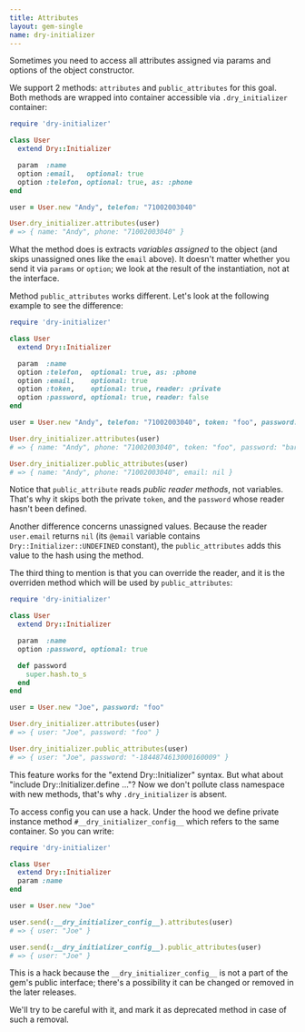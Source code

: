 ```yaml
---
title: Attributes
layout: gem-single
name: dry-initializer
---
```


Sometimes you need to access all attributes assigned via params and options of the object constructor.

We support 2 methods: `attributes` and `public_attributes` for this goal. Both methods are wrapped into container accessible via `.dry_initializer` container:

```ruby
require 'dry-initializer'

class User
  extend Dry::Initializer

  param  :name
  option :email,   optional: true
  option :telefon, optional: true, as: :phone
end

user = User.new "Andy", telefon: "71002003040"

User.dry_initializer.attributes(user)
# => { name: "Andy", phone: "71002003040" }
```

What the method does is extracts *variables assigned* to the object (and skips unassigned ones like the `email` above). It doesn't matter whether you send it via `params` or `option`; we look at the result of the instantiation, not at the interface.

Method `public_attributes` works different. Let's look at the following example to see the difference:

```ruby
require 'dry-initializer'

class User
  extend Dry::Initializer

  param  :name
  option :telefon,  optional: true, as: :phone
  option :email,    optional: true
  option :token,    optional: true, reader: :private
  option :password, optional: true, reader: false
end

user = User.new "Andy", telefon: "71002003040", token: "foo", password: "bar"

User.dry_initializer.attributes(user)
# => { name: "Andy", phone: "71002003040", token: "foo", password: "bar" }

User.dry_initializer.public_attributes(user)
# => { name: "Andy", phone: "71002003040", email: nil }
```

Notice that `public_attribute` reads *public reader methods*, not variables. That's why it skips both the private `token`, and the `password` whose reader hasn't been defined.

Another difference concerns unassigned values. Because the reader `user.email` returns `nil` (its `@email` variable contains `Dry::Initializer::UNDEFINED` constant), the `public_attributes` adds this value to the hash using the method.

The third thing to mention is that you can override the reader, and it is the overriden method which will be used by `public_attributes`:

```ruby
require 'dry-initializer'

class User
  extend Dry::Initializer

  param  :name
  option :password, optional: true

  def password
    super.hash.to_s
  end
end

user = User.new "Joe", password: "foo"

User.dry_initializer.attributes(user)
# => { user: "Joe", password: "foo" }

User.dry_initializer.public_attributes(user)
# => { user: "Joe", password: "-1844874613000160009" }
```

This feature works for the "extend Dry::Initializer" syntax. But what about "include Dry::Initializer.define ..."? Now we don't pollute class namespace with new methods, that's why `.dry_initializer` is absent.

To access config you can use a hack. Under the hood we define private instance method `#__dry_initializer_config__` which refers to the same container. So you can write:

```ruby
require 'dry-initializer'

class User
  extend Dry::Initializer
  param :name
end

user = User.new "Joe"

user.send(:__dry_initializer_config__).attributes(user)
# => { user: "Joe" }

user.send(:__dry_initializer_config__).public_attributes(user)
# => { user: "Joe" }
```

This is a hack because the `__dry_initializer_config__` is not a part of the gem's public interface; there's a possibility it can be changed or removed in the later releases.

We'll try to be careful with it, and mark it as deprecated method in case of such a removal.
